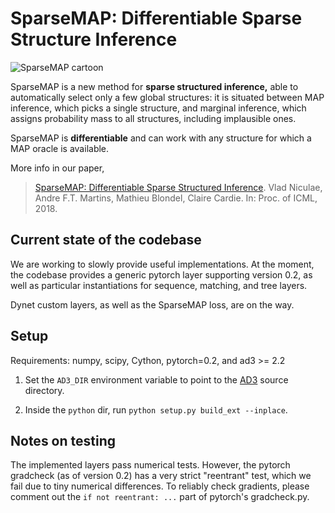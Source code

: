 # SparseMAP: Differentiable Sparse Structure Inference

![SparseMAP cartoon](sparsemap.png?raw=true "SparseMAP cartoon")

SparseMAP is a new method for **sparse structured inference,**
able to automatically select only a few global structures:
it is  situated between MAP inference, which picks a single structure, 
and marginal inference, which assigns probability mass to all structures, 
including implausible ones. 

SparseMAP is **differentiable** and can work with any structure for which a MAP
oracle is available.

More info in our paper,

> [SparseMAP: Differentiable Sparse Structured Inference](https://arxiv.org/abs/1802.04223).
> Vlad Niculae, Andre F.T. Martins, Mathieu Blondel, Claire Cardie.
> In: Proc. of ICML, 2018.

## Current state of the codebase

We are working to slowly provide useful implementations. At the moment,
the codebase provides a generic pytorch layer supporting version 0.2,
as well as particular instantiations for sequence, matching, and tree layers.

Dynet custom layers, as well as the SparseMAP loss, are on the way.


## Setup

Requirements: numpy, scipy, Cython, pytorch=0.2, and ad3 >= 2.2

1. Set the `AD3_DIR` environment variable to point to the
   [AD3](https://github.com/andre-martins/ad3) source directory.

2. Inside the `python` dir, run  `python setup.py build_ext --inplace`.


## Notes on testing

The implemented layers pass numerical tests. However, the pytorch
gradcheck (as of version 0.2) has a very strict "reentrant" test, which we fail
due to tiny numerical differences. To reliably check gradients, please comment
out the `if not reentrant: ...` part of pytorch's gradcheck.py.
